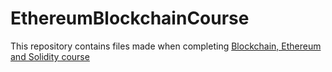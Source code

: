 # EthereumBlockchainCourse
This repository contains files made when completing [Blockchain, Ethereum and Solidity course](https://www.udemy.com/getting-started-with-ethereum-solidity-development/learn/v4/overview)
